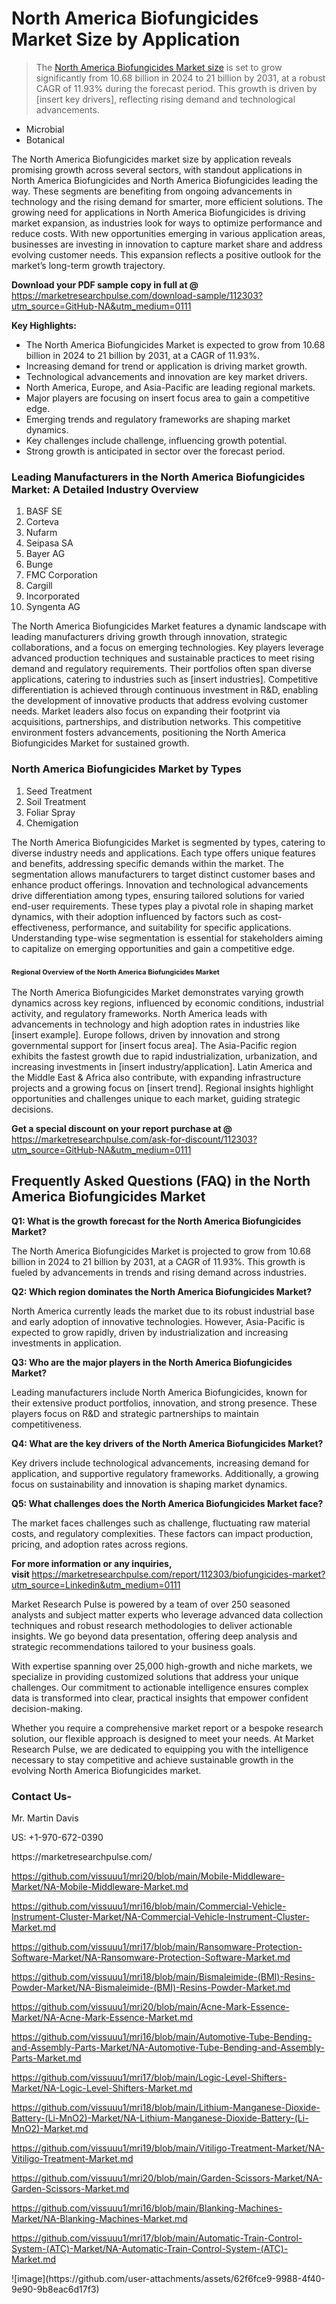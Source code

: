 <h1>North America Biofungicides Market&nbsp;Size by Application</h1><blockquote><p>The <a href="https://marketresearchpulse.com/download-sample/112303?utm_source=GitHub-NA&amp;utm_medium=0111">North America Biofungicides Market size</a> is set to grow significantly from 10.68 billion in 2024 to 21 billion by 2031, at a robust CAGR of 11.93% during the forecast period. This growth is driven by [insert key drivers], reflecting rising demand and technological advancements.</p></blockquote><ul><li>Microbial<li> Botanical</li></ul><p>The North America Biofungicides market size by application reveals promising growth across several sectors, with standout applications in North America Biofungicides and North America Biofungicides leading the way. These segments are benefiting from ongoing advancements in technology and the rising demand for smarter, more efficient solutions. The growing need for applications in North America Biofungicides is driving market expansion, as industries look for ways to optimize performance and reduce costs. With new opportunities emerging in various application areas, businesses are investing in innovation to capture market share and address evolving customer needs. This expansion reflects a positive outlook for the market’s long-term growth trajectory.</p><p><strong>Download your PDF sample copy in full at @ </strong><a href="https://marketresearchpulse.com/download-sample/112303?utm_source=GitHub-NA&amp;utm_medium=0111">https://marketresearchpulse.com/download-sample/112303?utm_source=GitHub-NA&amp;utm_medium=0111</a></p><p><strong>Key Highlights: </strong></p><ul><li>The North America Biofungicides Market is expected to grow from 10.68 billion in 2024 to 21 billion by 2031, at a CAGR of 11.93%.</li><li>Increasing demand for trend or application is driving market growth.</li><li>Technological advancements and innovation are key market drivers.</li><li>North America, Europe, and Asia-Pacific are leading regional markets.</li><li>Major players are focusing on insert focus area to gain a competitive edge.</li><li>Emerging trends and regulatory frameworks are shaping market dynamics.</li><li>Key challenges include challenge, influencing growth potential.</li><li>Strong growth is anticipated in sector over the forecast period.</li></ul><h3>Leading Manufacturers in the North America Biofungicides Market: A Detailed Industry Overview</h3><ol><li>BASF SE</li><li>Corteva</li><li>Nufarm</li><li>Seipasa SA</li><li>Bayer AG</li><li>Bunge</li><li>FMC Corporation</li><li>Cargill</li><li>Incorporated</li><li>Syngenta AG</li></ol><div class="flex max-w-full flex-col flex-grow"><div class="min-h-8 text-message flex w-full flex-col items-end gap-2 whitespace-normal break-words [.text-message+&amp;]:mt-5" dir="auto" data-message-author-role="assistant" data-message-id="fd8432e4-4910-450d-b182-61b7bfb0a01f" data-message-model-slug="gpt-4o"><div class="flex w-full flex-col gap-1 empty:hidden first:pt-[3px]"><div class="markdown prose w-full break-words dark:prose-invert light"><p>The North America Biofungicides Market features a dynamic landscape with leading manufacturers driving growth through innovation, strategic collaborations, and a focus on emerging technologies. Key players leverage advanced production techniques and sustainable practices to meet rising demand and regulatory requirements. Their portfolios often span diverse applications, catering to industries such as [insert industries]. Competitive differentiation is achieved through continuous investment in R&amp;D, enabling the development of innovative products that address evolving customer needs. Market leaders also focus on expanding their footprint via acquisitions, partnerships, and distribution networks. This competitive environment fosters advancements, positioning the North America Biofungicides Market for sustained growth.</p></div></div></div></div><h3>North America Biofungicides Market by Types</h3><ol><li>Seed Treatment<li> Soil Treatment<li> Foliar Spray<li> Chemigation</li></ol><div class="flex max-w-full flex-col flex-grow"><div class="min-h-8 text-message flex w-full flex-col items-end gap-2 whitespace-normal break-words [.text-message+&amp;]:mt-5" dir="auto" data-message-author-role="assistant" data-message-id="084470be-0bb7-4664-bddf-5156b4f41249" data-message-model-slug="gpt-4o-mini"><div class="flex w-full flex-col gap-1 empty:hidden first:pt-[3px]"><div class="markdown prose w-full break-words dark:prose-invert light"><p>The North America Biofungicides Market is segmented by types, catering to diverse industry needs and applications. Each type offers unique features and benefits, addressing specific demands within the market. The segmentation allows manufacturers to target distinct customer bases and enhance product offerings. Innovation and technological advancements drive differentiation among types, ensuring tailored solutions for varied end-user requirements. These types play a pivotal role in shaping market dynamics, with their adoption influenced by factors such as cost-effectiveness, performance, and suitability for specific applications. Understanding type-wise segmentation is essential for stakeholders aiming to capitalize on emerging opportunities and gain a competitive edge.</p></div></div></div></div><h3><span style="font-size: 11px;">Regional Overview of the North America Biofungicides Market</span></h3><div class="flex max-w-full flex-col flex-grow"><div class="min-h-8 text-message flex w-full flex-col items-end gap-2 whitespace-normal break-words [.text-message+&amp;]:mt-5" dir="auto" data-message-author-role="assistant" data-message-id="e9038762-ce64-4e30-91c9-9bd413514231" data-message-model-slug="gpt-4o-mini"><div class="flex w-full flex-col gap-1 empty:hidden first:pt-[3px]"><div class="markdown prose w-full break-words dark:prose-invert light"><p>The North America Biofungicides Market demonstrates varying growth dynamics across key regions, influenced by economic conditions, industrial activity, and regulatory frameworks. North America leads with advancements in technology and high adoption rates in industries like [insert example]. Europe follows, driven by innovation and strong governmental support for [insert focus area]. The Asia-Pacific region exhibits the fastest growth due to rapid industrialization, urbanization, and increasing investments in [insert industry/application]. Latin America and the Middle East &amp; Africa also contribute, with expanding infrastructure projects and a growing focus on [insert trend]. Regional insights highlight opportunities and challenges unique to each market, guiding strategic decisions.</p></div></div></div></div><p><strong>Get a special discount on your report purchase at @ </strong><a href="https://marketresearchpulse.com/ask-for-discount/112303?utm_source=GitHub-NA&amp;utm_medium=0111">https://marketresearchpulse.com/ask-for-discount/112303?utm_source=GitHub-NA&amp;utm_medium=0111</a></p><h2>Frequently Asked Questions (FAQ) in the North America Biofungicides Market</h2><p><strong>Q1: What is the growth forecast for the North America Biofungicides Market?</strong></p><p>The North America Biofungicides Market is projected to grow from 10.68 billion in 2024 to 21 billion by 2031, at a CAGR of 11.93%. This growth is fueled by advancements in trends and rising demand across industries.</p><p><strong>Q2: Which region dominates the North America Biofungicides Market?</strong></p><p>North America currently leads the market due to its robust industrial base and early adoption of innovative technologies. However, Asia-Pacific is expected to grow rapidly, driven by industrialization and increasing investments in application.</p><p><strong>Q3: Who are the major players in the North America Biofungicides Market?</strong></p><p>Leading manufacturers include North America Biofungicides, known for their extensive product portfolios, innovation, and strong presence. These players focus on R&amp;D and strategic partnerships to maintain competitiveness.</p><p><strong>Q4: What are the key drivers of the North America Biofungicides Market?</strong></p><p>Key drivers include technological advancements, increasing demand for application, and supportive regulatory frameworks. Additionally, a growing focus on sustainability and innovation is shaping market dynamics.</p><p><strong>Q5: What challenges does the North America Biofungicides Market face?</strong></p><p>The market faces challenges such as challenge, fluctuating raw material costs, and regulatory complexities. These factors can impact production, pricing, and adoption rates across regions.</p><p><strong>For more information or any inquiries, visit&nbsp;</strong><a href="https://marketresearchpulse.com/report/112303/biofungicides-market?utm_source=Linkedin&utm_medium=0111">https://marketresearchpulse.com/report/112303/biofungicides-market?utm_source=Linkedin&utm_medium=0111</a></p><p>Market Research Pulse is powered by a team of over 250 seasoned analysts and subject matter experts who leverage advanced data collection techniques and robust research methodologies to deliver actionable insights. We go beyond data presentation, offering deep analysis and strategic recommendations tailored to your business goals.</p><p>With expertise spanning over 25,000 high-growth and niche markets, we specialize in providing customized solutions that address your unique challenges. Our commitment to actionable intelligence ensures complex data is transformed into clear, practical insights that empower confident decision-making.</p><p>Whether you require a comprehensive market report or a bespoke research solution, our flexible approach is designed to meet your needs. At Market Research Pulse, we are dedicated to equipping you with the intelligence necessary to stay competitive and achieve sustainable growth in the evolving North America Biofungicides market.</p><h3><strong>Contact Us-</strong></h3><p>Mr. Martin Davis</p><p>US: +1-970-672-0390</p><p>https://marketresearchpulse.com/</p><p><a href="https://github.com/vissuuu1/mri20/blob/main/Mobile-Middleware-Market/NA-Mobile-Middleware-Market.md">https://github.com/vissuuu1/mri20/blob/main/Mobile-Middleware-Market/NA-Mobile-Middleware-Market.md</a></p><p><a href="https://github.com/vissuuu1/mri16/blob/main/Commercial-Vehicle-Instrument-Cluster-Market/NA-Commercial-Vehicle-Instrument-Cluster-Market.md">https://github.com/vissuuu1/mri16/blob/main/Commercial-Vehicle-Instrument-Cluster-Market/NA-Commercial-Vehicle-Instrument-Cluster-Market.md</a></p><p><a href="https://github.com/vissuuu1/mri17/blob/main/Ransomware-Protection-Software-Market/NA-Ransomware-Protection-Software-Market.md">https://github.com/vissuuu1/mri17/blob/main/Ransomware-Protection-Software-Market/NA-Ransomware-Protection-Software-Market.md</a></p><p><a href="https://github.com/vissuuu1/mri18/blob/main/Bismaleimide-(BMI)-Resins-Powder-Market/NA-Bismaleimide-(BMI)-Resins-Powder-Market.md">https://github.com/vissuuu1/mri18/blob/main/Bismaleimide-(BMI)-Resins-Powder-Market/NA-Bismaleimide-(BMI)-Resins-Powder-Market.md</a></p><p><a href="https://github.com/vissuuu1/mri20/blob/main/Acne-Mark-Essence-Market/NA-Acne-Mark-Essence-Market.md">https://github.com/vissuuu1/mri20/blob/main/Acne-Mark-Essence-Market/NA-Acne-Mark-Essence-Market.md</a></p><p><a href="https://github.com/vissuuu1/mri16/blob/main/Automotive-Tube-Bending-and-Assembly-Parts-Market/NA-Automotive-Tube-Bending-and-Assembly-Parts-Market.md">https://github.com/vissuuu1/mri16/blob/main/Automotive-Tube-Bending-and-Assembly-Parts-Market/NA-Automotive-Tube-Bending-and-Assembly-Parts-Market.md</a></p><p><a href="https://github.com/vissuuu1/mri17/blob/main/Logic-Level-Shifters-Market/NA-Logic-Level-Shifters-Market.md">https://github.com/vissuuu1/mri17/blob/main/Logic-Level-Shifters-Market/NA-Logic-Level-Shifters-Market.md</a></p><p><a href="https://github.com/vissuuu1/mri18/blob/main/Lithium-Manganese-Dioxide-Battery-(Li-MnO2)-Market/NA-Lithium-Manganese-Dioxide-Battery-(Li-MnO2)-Market.md">https://github.com/vissuuu1/mri18/blob/main/Lithium-Manganese-Dioxide-Battery-(Li-MnO2)-Market/NA-Lithium-Manganese-Dioxide-Battery-(Li-MnO2)-Market.md</a></p><p><a href="https://github.com/vissuuu1/mri19/blob/main/Vitiligo-Treatment-Market/NA-Vitiligo-Treatment-Market.md">https://github.com/vissuuu1/mri19/blob/main/Vitiligo-Treatment-Market/NA-Vitiligo-Treatment-Market.md</a></p><p><a href="https://github.com/vissuuu1/mri20/blob/main/Garden-Scissors-Market/NA-Garden-Scissors-Market.md">https://github.com/vissuuu1/mri20/blob/main/Garden-Scissors-Market/NA-Garden-Scissors-Market.md</a></p><p><a href="https://github.com/vissuuu1/mri16/blob/main/Blanking-Machines-Market/NA-Blanking-Machines-Market.md">https://github.com/vissuuu1/mri16/blob/main/Blanking-Machines-Market/NA-Blanking-Machines-Market.md</a></p><p><a href="https://github.com/vissuuu1/mri17/blob/main/Automatic-Train-Control-System-(ATC)-Market/NA-Automatic-Train-Control-System-(ATC)-Market.md">https://github.com/vissuuu1/mri17/blob/main/Automatic-Train-Control-System-(ATC)-Market/NA-Automatic-Train-Control-System-(ATC)-Market.md</a></p>
![image](https://github.com/user-attachments/assets/62f6fce9-9988-4f40-9e90-9b8eac6d17f3)
